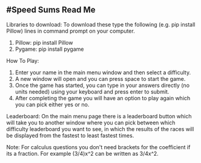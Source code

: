#Speed Sums Read Me
-------------------------
Libraries to download:
To download these type the following (e.g. pip install Pillow) lines in command prompt on your computer.

1. Pillow:
	pip install Pillow
2. Pygame:
	pip install pygame

How To Play:
1. Enter your name in the main menu window and then select a difficulty.
2. A new window will open and you can press space to start the game.
3. Once the game has started, you can type in your answers directly (no units needed) using your keyboard and press enter to submit.
4. After completing the game you will have an option to play again which you can pick either yes or no.

Leaderboard:
On the main menu page there is a leaderboard button which will take you to another window where you can pick between which difficulty leaderboard you want to see, in which the results of the races will be displayed from the fastest to least fastest times.

Note: For calculus questions you don't need brackets for the coefficient if its a fraction. For example (3/4)x^2 can be written as 3/4x^2.

